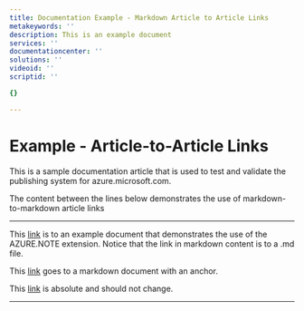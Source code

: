 ```yaml
---
title: Documentation Example - Markdown Article to Article Links
metakeywords: ''
description: This is an example document
services: ''
documentationcenter: ''
solutions: ''
videoid: ''
scriptid: ''

{}

---
```

# Example - Article-to-Article Links
This is a sample documentation article that is used to test and validate the publishing system for azure.microsoft.com.  

The content between the lines below demonstrates the use of markdown-to-markdown article links

- - -
This [link](example-azure-note.md) is to an example document that demonstrates the use of the AZURE.NOTE extension.  Notice that the link in markdown content is to a .md file.

This [link](example-headings.md#heading-2) goes to a markdown document with an anchor.

This [link](https://github.com/Azure/azure-content-test/blob/master/README.md) is absolute and should not change.

- - -
